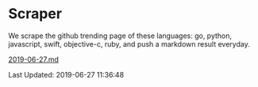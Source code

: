# Scraper

We scrape the github trending page of these languages: go, python, javascript, swift, objective-c, ruby, and push a markdown result everyday.

[2019-06-27.md](https://github.com/henson/Scraper/blob/master/2019-06-27.md)

Last Updated: 2019-06-27 11:36:48
